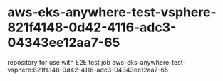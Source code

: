 # aws-eks-anywhere-test-vsphere-821f4148-0d42-4116-adc3-04343ee12aa7-65
repository for use with E2E test job aws-eks-anywhere-test-vsphere:821f4148-0d42-4116-adc3-04343ee12aa7-65
